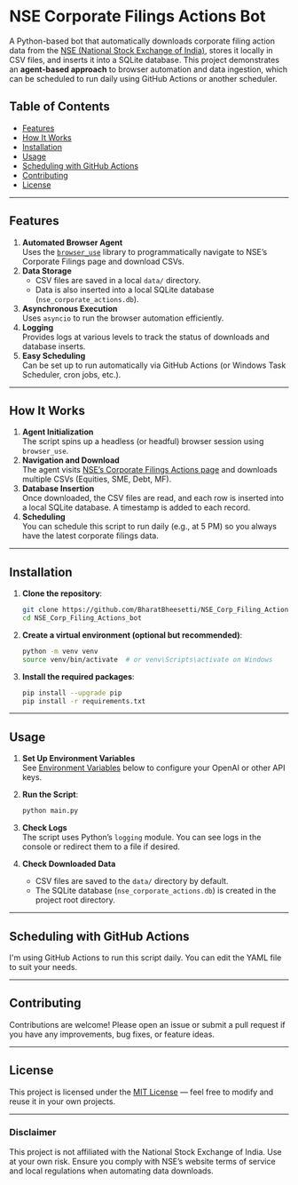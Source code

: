 # NSE Corporate Filings Actions Bot

A Python-based bot that automatically downloads corporate filing action data from the [NSE (National Stock Exchange of India)](https://www.nseindia.com/companies-listing/corporate-filings-actions), stores it locally in CSV files, and inserts it into a SQLite database. This project demonstrates an **agent-based approach** to browser automation and data ingestion, which can be scheduled to run daily using GitHub Actions or another scheduler.

## Table of Contents

- [Features](#features)
- [How It Works](#how-it-works)
- [Installation](#installation)
- [Usage](#usage)
- [Scheduling with GitHub Actions](#scheduling-with-github-actions)
- [Contributing](#contributing)
- [License](#license)

---

## Features

1. **Automated Browser Agent**  
   Uses the [`browser_use`](https://pypi.org/project/browser-use/) library to programmatically navigate to NSE’s Corporate Filings page and download CSVs.
2. **Data Storage**  
   - CSV files are saved in a local `data/` directory.
   - Data is also inserted into a local SQLite database (`nse_corporate_actions.db`).
3. **Asynchronous Execution**  
   Uses `asyncio` to run the browser automation efficiently.
4. **Logging**  
   Provides logs at various levels to track the status of downloads and database inserts.
5. **Easy Scheduling**  
   Can be set up to run automatically via GitHub Actions (or Windows Task Scheduler, cron jobs, etc.).

---

## How It Works

1. **Agent Initialization**  
   The script spins up a headless (or headful) browser session using `browser_use`.
2. **Navigation and Download**  
   The agent visits [NSE’s Corporate Filings Actions page](https://www.nseindia.com/companies-listing/corporate-filings-actions) and downloads multiple CSVs (Equities, SME, Debt, MF).
3. **Database Insertion**  
   Once downloaded, the CSV files are read, and each row is inserted into a local SQLite database. A timestamp is added to each record.
4. **Scheduling**  
   You can schedule this script to run daily (e.g., at 5 PM) so you always have the latest corporate filings data.

---

## Installation

1. **Clone the repository**:

   ```bash
   git clone https://github.com/BharatBheesetti/NSE_Corp_Filing_Actions_bot.git
   cd NSE_Corp_Filing_Actions_bot
   ```

2. **Create a virtual environment (optional but recommended)**:

   ```bash
   python -m venv venv
   source venv/bin/activate  # or venv\Scripts\activate on Windows
   ```

3. **Install the required packages**:

   ```bash
   pip install --upgrade pip
   pip install -r requirements.txt
   ```

---

## Usage

1. **Set Up Environment Variables**  
   See [Environment Variables](#environment-variables) below to configure your OpenAI or other API keys.

2. **Run the Script**:

   ```bash
   python main.py
   ```

3. **Check Logs**  
   The script uses Python’s `logging` module. You can see logs in the console or redirect them to a file if desired.

4. **Check Downloaded Data**  
   - CSV files are saved to the `data/` directory by default.
   - The SQLite database (`nse_corporate_actions.db`) is created in the project root directory.

---


## Scheduling with GitHub Actions

I'm using GitHub Actions to run this script daily. You can edit the YAML file to suit your needs.

---

## Contributing

Contributions are welcome! Please open an issue or submit a pull request if you have any improvements, bug fixes, or feature ideas.

---

## License

This project is licensed under the [MIT License](LICENSE) — feel free to modify and reuse it in your own projects.

---

### Disclaimer

This project is not affiliated with the National Stock Exchange of India. Use at your own risk. Ensure you comply with NSE’s website terms of service and local regulations when automating data downloads.